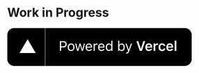 # Work in Progress

[![Powered by Vercel](./public/powered-by-vercel-black.svg)](https://vercel.com?utm_source=ethereum-classic&utm_campaign=oss)
